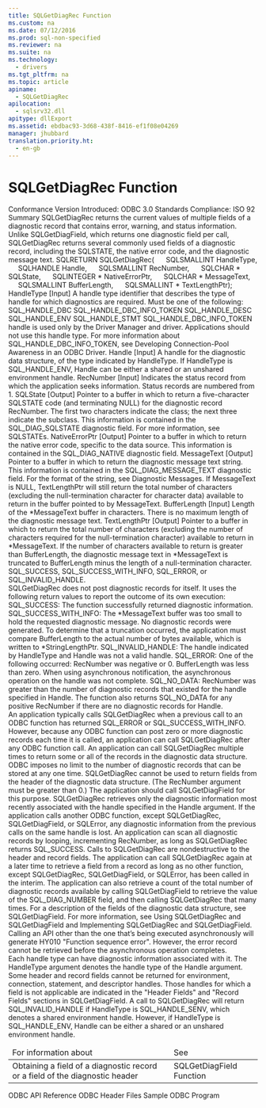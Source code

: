 ```yaml
---
title: SQLGetDiagRec Function
ms.custom: na
ms.date: 07/12/2016
ms.prod: sql-non-specified
ms.reviewer: na
ms.suite: na
ms.technology: 
  - drivers
ms.tgt_pltfrm: na
ms.topic: article
apiname: 
  - SQLGetDiagRec
apilocation: 
  - sqlsrv32.dll
apitype: dllExport
ms.assetid: ebdbac93-3d68-438f-8416-ef1f08e04269
manager: jhubbard
translation.priority.ht: 
  - en-gb
---
```

# SQLGetDiagRec Function
<?xml version="1.0" encoding="utf-8"?>
<developerReferenceWithSyntaxDocument xmlns="http://ddue.schemas.microsoft.com/authoring/2003/5" xmlns:xlink="http://www.w3.org/1999/xlink" xmlns:xsi="http://www.w3.org/2001/XMLSchema-instance" xsi:schemaLocation="http://ddue.schemas.microsoft.com/authoring/2003/5 http://dduestorage.blob.core.windows.net/ddueschema/developer.xsd">
  <introduction>
    <definitionTable>
      <definedTerm>
        <legacyBold>Conformance</legacyBold>
      </definedTerm>
      <definition>
        <para>Version Introduced: ODBC 3.0 Standards Compliance: ISO 92</para>
      </definition>
      <definedTerm>
        <legacyBold>Summary</legacyBold>
      </definedTerm>
      <definition>
        <para>
          <legacyBold>SQLGetDiagRec</legacyBold> returns the current values of multiple fields of a diagnostic record that contains error, warning, and status information. Unlike <legacyBold>SQLGetDiagField</legacyBold>, which returns one diagnostic field per call, <legacyBold>SQLGetDiagRec</legacyBold> returns several commonly used fields of a diagnostic record, including the SQLSTATE, the native error code, and the diagnostic message text.</para>
      </definition>
    </definitionTable>
  </introduction>
  <syntaxSection>
    <legacySyntax>
SQLRETURN <legacyBold>SQLGetDiagRec</legacyBold>(
     SQLSMALLINT     <parameterReference>HandleType</parameterReference>,
     SQLHANDLE       <parameterReference>Handle</parameterReference>,
     SQLSMALLINT     <parameterReference>RecNumber</parameterReference>,
     SQLCHAR *       <parameterReference>SQLState</parameterReference>,
     SQLINTEGER *    <parameterReference>NativeErrorPtr</parameterReference>,
     SQLCHAR *       <parameterReference>MessageText</parameterReference>,
     SQLSMALLINT     <parameterReference>BufferLength</parameterReference>,
     SQLSMALLINT *   <parameterReference>TextLengthPtr</parameterReference>);</legacySyntax>
  </syntaxSection>
  <section>
    <title>Arguments</title>
    <content>
      <definitionTable>
        <definedTerm>
          <legacyItalic>HandleType</legacyItalic>
        </definedTerm>
        <definition>
          <para>[Input] A handle type identifier that describes the type of handle for which diagnostics are required. Must be one of the following: </para>
          <list class="bullet">
            <listItem>
              <para>SQL_HANDLE_DBC</para>
            </listItem>
            <listItem>
              <para>SQL_HANDLE_DBC_INFO_TOKEN</para>
            </listItem>
            <listItem>
              <para>SQL_HANDLE_DESC</para>
            </listItem>
            <listItem>
              <para>SQL_HANDLE_ENV</para>
            </listItem>
            <listItem>
              <para>SQL_HANDLE_STMT</para>
            </listItem>
          </list>
          <para>SQL_HANDLE_DBC_INFO_TOKEN handle is used only by the Driver Manager and driver. Applications should not use this handle type. For more information about SQL_HANDLE_DBC_INFO_TOKEN, see <link xlink:href="c63d5cae-24fc-4fee-89a9-ad0367cddc3e">Developing Connection-Pool Awareness in an ODBC Driver</link>.</para>
        </definition>
        <definedTerm>
          <legacyItalic>Handle</legacyItalic>
        </definedTerm>
        <definition>
          <para>[Input] A handle for the diagnostic data structure, of the type indicated by <legacyItalic>HandleType</legacyItalic>. If <legacyItalic>HandleType</legacyItalic> is SQL_HANDLE_ENV, <legacyItalic>Handle</legacyItalic> can be either a shared or an unshared environment handle.</para>
        </definition>
        <definedTerm>
          <legacyItalic>RecNumber</legacyItalic>
        </definedTerm>
        <definition>
          <para>[Input] Indicates the status record from which the application seeks information. Status records are numbered from 1.</para>
        </definition>
        <definedTerm>
          <legacyItalic>SQLState</legacyItalic>
        </definedTerm>
        <definition>
          <para>[Output] Pointer to a buffer in which to return a five-character SQLSTATE code (and terminating NULL) for the diagnostic record <legacyItalic>RecNumber</legacyItalic>. The first two characters indicate the class; the next three indicate the subclass. This information is contained in the SQL_DIAG_SQLSTATE diagnostic field. For more information, see <legacyLink xlink:href="f29fff2e-3d09-4a8c-a2f9-2059062cbebf">SQLSTATEs</legacyLink>.</para>
        </definition>
        <definedTerm>
          <legacyItalic>NativeErrorPtr</legacyItalic>
        </definedTerm>
        <definition>
          <para>[Output] Pointer to a buffer in which to return the native error code, specific to the data source. This information is contained in the SQL_DIAG_NATIVE diagnostic field.</para>
        </definition>
        <definedTerm>
          <legacyItalic>MessageText</legacyItalic>
        </definedTerm>
        <definition>
          <para>[Output] Pointer to a buffer in which to return the diagnostic message text string. This information is contained in the SQL_DIAG_MESSAGE_TEXT diagnostic field. For the format of the string, see <legacyLink xlink:href="98027871-9901-476e-a722-ee58b7723c1f">Diagnostic Messages</legacyLink>.</para>
          <para>If <legacyItalic>MessageText</legacyItalic> is NULL, <legacyItalic>TextLengthPtr</legacyItalic> will still return the total number of characters (excluding the null-termination character for character data) available to return in the buffer pointed to by <legacyItalic>MessageText</legacyItalic>.</para>
        </definition>
        <definedTerm>
          <legacyItalic>BufferLength</legacyItalic>
        </definedTerm>
        <definition>
          <para>[Input] Length of the *<legacyItalic>MessageText</legacyItalic> buffer in characters. There is no maximum length of the diagnostic message text.</para>
        </definition>
        <definedTerm>
          <legacyItalic>TextLengthPtr</legacyItalic>
        </definedTerm>
        <definition>
          <para>[Output] Pointer to a buffer in which to return the total number of characters (excluding the number of characters required for the null-termination character) available to return in <legacyItalic>*MessageText</legacyItalic>. If the number of characters available to return is greater than <legacyItalic>BufferLength</legacyItalic>, the diagnostic message text in <legacyItalic>*MessageText</legacyItalic> is truncated to <legacyItalic>BufferLength</legacyItalic> minus the length of a null-termination character.</para>
        </definition>
      </definitionTable>
    </content>
  </section>
  <section>
    <title>Returns</title>
    <content>
      <para>SQL_SUCCESS, SQL_SUCCESS_WITH_INFO, SQL_ERROR, or SQL_INVALID_HANDLE.</para>
    </content>
  </section>
  <section>
    <title>Diagnostics</title>
    <content>
      <para>
        <legacyBold>SQLGetDiagRec</legacyBold> does not post diagnostic records for itself. It uses the following return values to report the outcome of its own execution:</para>
      <list class="bullet">
        <listItem>
          <para>SQL_SUCCESS: The function successfully returned diagnostic information.</para>
        </listItem>
        <listItem>
          <para>SQL_SUCCESS_WITH_INFO: The *<legacyItalic>MessageText</legacyItalic> buffer was too small to hold the requested diagnostic message. No diagnostic records were generated. To determine that a truncation occurred, the application must compare <legacyItalic>BufferLength</legacyItalic> to the actual number of bytes available, which is written to *<legacyItalic>StringLengthPtr</legacyItalic>.</para>
        </listItem>
        <listItem>
          <para>SQL_INVALID_HANDLE: The handle indicated by <legacyItalic>HandleType</legacyItalic> and <legacyItalic>Handle</legacyItalic> was not a valid handle.</para>
        </listItem>
        <listItem>
          <para>SQL_ERROR: One of the following occurred:</para>
          <list class="bullet">
            <listItem>
              <para>
                <legacyItalic>RecNumber</legacyItalic> was negative or 0.</para>
            </listItem>
            <listItem>
              <para>
                <legacyItalic>BufferLength</legacyItalic> was less than zero.</para>
            </listItem>
            <listItem>
              <para>When using asynchronous notification, the asynchronous operation on the handle was not complete.</para>
            </listItem>
          </list>
        </listItem>
        <listItem>
          <para>SQL_NO_DATA: <legacyItalic>RecNumber</legacyItalic> was greater than the number of diagnostic records that existed for the handle specified in <legacyItalic>Handle.</legacyItalic> The function also returns SQL_NO_DATA for any positive <legacyItalic>RecNumber</legacyItalic> if there are no diagnostic records for <legacyItalic>Handle</legacyItalic>.</para>
        </listItem>
      </list>
    </content>
  </section>
  <section>
    <title>Comments</title>
    <content>
      <para>An application typically calls <legacyBold>SQLGetDiagRec</legacyBold> when a previous call to an ODBC function has returned SQL_ERROR or SQL_SUCCESS_WITH_INFO. However, because any ODBC function can post zero or more diagnostic records each time it is called, an application can call <legacyBold>SQLGetDiagRec</legacyBold> after any ODBC function call. An application can call <legacyBold>SQLGetDiagRec</legacyBold> multiple times to return some or all of the records in the diagnostic data structure. ODBC imposes no limit to the number of diagnostic records that can be stored at any one time.</para>
      <para>
        <legacyBold>SQLGetDiagRec</legacyBold> cannot be used to return fields from the header of the diagnostic data structure. (The <legacyItalic>RecNumber</legacyItalic> argument must be greater than 0.) The application should call <legacyBold>SQLGetDiagField</legacyBold> for this purpose.</para>
      <para>
        <legacyBold>SQLGetDiagRec</legacyBold> retrieves only the diagnostic information most recently associated with the handle specified in the <legacyItalic>Handle</legacyItalic> argument. If the application calls another ODBC function, except <legacyBold>SQLGetDiagRec</legacyBold>, <legacyBold>SQLGetDiagField</legacyBold>, or <legacyBold>SQLError</legacyBold>, any diagnostic information from the previous calls on the same handle is lost.</para>
      <para>An application can scan all diagnostic records by looping, incrementing <legacyItalic>RecNumber</legacyItalic>, as long as <legacyBold>SQLGetDiagRec</legacyBold> returns SQL_SUCCESS. Calls to <legacyBold>SQLGetDiagRec</legacyBold> are nondestructive to the header and record fields. The application can call <legacyBold>SQLGetDiagRec</legacyBold> again at a later time to retrieve a field from a record as long as no other function, except <legacyBold>SQLGetDiagRec</legacyBold>, <legacyBold>SQLGetDiagField</legacyBold>, or <legacyBold>SQLError</legacyBold>, has been called in the interim. The application can also retrieve a count of the total number of diagnostic records available by calling <legacyBold>SQLGetDiagField</legacyBold> to retrieve the value of the SQL_DIAG_NUMBER field, and then calling <legacyBold>SQLGetDiagRec</legacyBold> that many times.</para>
      <para>For a description of the fields of the diagnostic data structure, see <legacyLink xlink:href="1dbc4398-97a8-4585-bb77-1f7ea75e24c4">SQLGetDiagField</legacyLink>. For more information, see <legacyLink xlink:href="4f486bb1-fad8-4064-ac9d-61f2de85b68b">Using SQLGetDiagRec and SQLGetDiagField</legacyLink> and <legacyLink xlink:href="11ba1857-b533-4517-8131-a2a8a0154a0a">Implementing SQLGetDiagRec and SQLGetDiagField</legacyLink>.</para>
      <para>Calling an API other than the one that’s being executed asynchronously will generate HY010 "Function sequence error". However, the error record cannot be retrieved before the asynchronous operation completes.</para>
    </content>
  </section>
  <section>
    <title>HandleType Argument</title>
    <content>
      <para>Each handle type can have diagnostic information associated with it. The <legacyItalic>HandleType</legacyItalic> argument denotes the handle type of the <legacyItalic>Handle </legacyItalic>argument. </para>
      <para>Some header and record fields cannot be returned for environment, connection, statement, and descriptor handles. Those handles for which a field is not applicable are indicated in the "Header Fields" and "Record Fields" sections in <legacyLink xlink:href="1dbc4398-97a8-4585-bb77-1f7ea75e24c4">SQLGetDiagField</legacyLink>. </para>
      <para>A call to <legacyBold>SQLGetDiagRec</legacyBold> will return SQL_INVALID_HANDLE if <legacyItalic>HandleType</legacyItalic> is SQL_HANDLE_SENV, which denotes a shared environment handle. However, if <legacyItalic>HandleType</legacyItalic> is SQL_HANDLE_ENV, <legacyItalic>Handle</legacyItalic> can be either a shared or an unshared environment handle.</para>
    </content>
  </section>
  <section>
    <title>Related Functions</title>
    <content>
      <table xmlns:caps="http://schemas.microsoft.com/build/caps/2013/11">
        <thead>
          <tr>
            <TD>
              <para>For information about</para>
            </TD>
            <TD>
              <para>See</para>
            </TD>
          </tr>
        </thead>
        <tbody>
          <tr>
            <TD>
              <para>Obtaining a field of a diagnostic record or a field of the diagnostic header</para>
            </TD>
            <TD>
              <para>
                <legacyLink xlink:href="1dbc4398-97a8-4585-bb77-1f7ea75e24c4">SQLGetDiagField Function</legacyLink>
              </para>
            </TD>
          </tr>
        </tbody>
      </table>
    </content>
  </section>
  <relatedTopics>
<link xlink:href="b7a49774-f458-44ce-9a04-a0457501405b">ODBC API Reference</link>
<link xlink:href="96f97ba3-7e73-4196-abfb-036c5f6d1903">ODBC Header Files</link>
<link xlink:href="38ae6b7f-f53b-48a7-8fe5-4bbd6e0e414b">Sample ODBC Program</link>
</relatedTopics>
</developerReferenceWithSyntaxDocument>